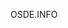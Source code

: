 <!---
CliveDarracott/CliveDarracott is a ✨ special ✨ repository because its `README.md` (this file) appears on your GitHub profile.
You can click the Preview link to take a look at your changes.
--->

OSDE.INFO
